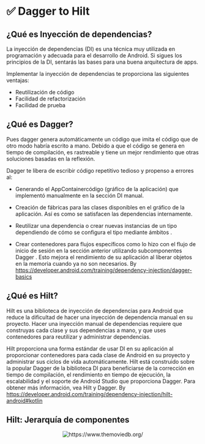 ✅ Dagger to Hilt
================================

## ¿Qué es Inyección de dependencias?
La inyección de dependencias (DI) es una técnica muy utilizada en programación y adecuada para el desarrollo de Android. Si sigues los principios de la DI, sentarás las bases para una buena arquitectura de apps.

Implementar la inyección de dependencias te proporciona las siguientes ventajas:

- Reutilización de código
- Facilidad de refactorización
- Facilidad de prueba


## ¿Qué es Dagger?
Pues dagger genera automáticamente un código que imita el código que de otro modo habría escrito a mano. Debido a que el código se genera en tiempo de compilación, es rastreable y tiene un mejor rendimiento que otras soluciones basadas en la reflexión.

Dagger te libera de escribir código repetitivo tedioso y propenso a errores al:

- Generando el AppContainercódigo (gráfico de la aplicación) que implementó manualmente en la sección DI manual.

- Creación de fábricas para las clases disponibles en el gráfico de la aplicación. Así es como se satisfacen las dependencias internamente.

- Reutilizar una dependencia o crear nuevas instancias de un tipo dependiendo de cómo se configura el tipo mediante ámbitos .

- Crear contenedores para flujos específicos como lo hizo con el flujo de inicio de sesión en la sección anterior utilizando subcomponentes Dagger . Esto mejora el rendimiento de su aplicación al liberar objetos en la memoria cuando ya no son necesarios. By https://developer.android.com/training/dependency-injection/dagger-basics

## ¿Qué es Hilt?
Hilt es una biblioteca de inyección de dependencias para Android que reduce la dificultad de hacer una inyección de dependencia manual en su proyecto. Hacer una inyección manual de dependencias requiere que construyas cada clase y sus dependencias a mano, y que uses contenedores para reutilizar y administrar dependencias.

Hilt proporciona una forma estándar de usar DI en su aplicación al proporcionar contenedores para cada clase de Android en su proyecto y administrar sus ciclos de vida automáticamente. Hilt está construido sobre la popular Dagger de la biblioteca DI para beneficiarse de la corrección en tiempo de compilación, el rendimiento en tiempo de ejecución, la escalabilidad y el soporte de Android Studio que proporciona Dagger. Para obtener más información, vea Hilt y Dagger. 
By https://developer.android.com/training/dependency-injection/hilt-android#kotlin

## Hilt: Jerarquía de componentes
<p align="center">
  <img alt="https://www.themoviedb.org/" src="https://developer.android.com/images/training/dependency-injection/hilt-hierarchy.svg"/>
</p>

